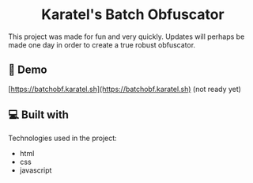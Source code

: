 <h1 align="center" id="title">Karatel's Batch Obfuscator</h1>

<p id="description">This project was made for fun and very quickly. Updates will perhaps be made one day in order to create a true robust obfuscator.</p>

<h2>🚀 Demo</h2>

[https://batchobf.karatel.sh](https://batchobf.karatel.sh) (not ready yet)

  
  
<h2>💻 Built with</h2>

Technologies used in the project:

*   html
*   css
*   javascript
